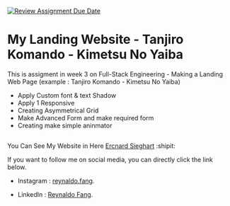 [![Review Assignment Due Date](https://classroom.github.com/assets/deadline-readme-button-24ddc0f5d75046c5622901739e7c5dd533143b0c8e959d652212380cedb1ea36.svg)](https://classroom.github.com/a/nVsM4ivD)

# My Landing Website - Tanjiro Komando - Kimetsu No Yaiba

This is assigment in week 3 on Full-Stack Engineering - Making a Landing Web Page (example : Tanjiro Komando - Kimetsu No Yaiba)

<ul>
  <li>Apply Custom font & text Shadow </li>
  <li>Apply 1 Responsive</li>
  <li>Creating Asymmetrical Grid</li>
  <li>Make Advanced Form and make required form</li>
  <li>Creating make simple aninmator</li>
</ul>


##

You Can See My Website in Here [Ercnard Sieghart](https://reynaldofang-3.netlify.app/) :shipit:

If you want to follow me on social media, you can directly click the link below.

- Instagram : <a href="https://www.instagram.com/reynaldo.fang/" target="_blank">reynaldo.fang</a>.

- LinkedIn : <a href="https://www.linkedin.com/in/reynaldo-fang/" target="_blank">Reynaldo Fang</a>.
